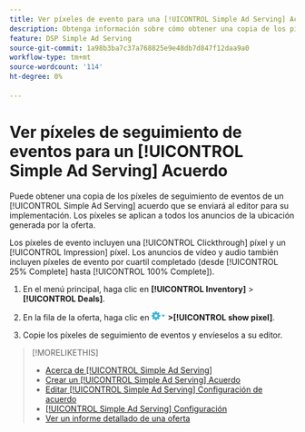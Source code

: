 ```yaml
---
title: Ver píxeles de evento para una [!UICONTROL Simple Ad Serving] Acuerdo
description: Obtenga información sobre cómo obtener una copia de los píxeles de seguimiento de eventos de un [!UICONTROL Simple Ad Serving] trato.
feature: DSP Simple Ad Serving
source-git-commit: 1a98b3ba7c37a768825e9e48db7d847f12daa9a0
workflow-type: tm+mt
source-wordcount: '114'
ht-degree: 0%

---
```


# Ver píxeles de seguimiento de eventos para un [!UICONTROL Simple Ad Serving] Acuerdo

Puede obtener una copia de los píxeles de seguimiento de eventos de un [!UICONTROL Simple Ad Serving] acuerdo que se enviará al editor para su implementación. Los píxeles se aplican a todos los anuncios de la ubicación generada por la oferta.

Los píxeles de evento incluyen una [!UICONTROL Clickthrough] píxel y un [!UICONTROL Impression] píxel. Los anuncios de vídeo y audio también incluyen píxeles de evento por cuartil completado (desde [!UICONTROL 25% Complete] hasta [!UICONTROL 100% Complete]).

1. En el menú principal, haga clic en **[!UICONTROL Inventory]** > **[!UICONTROL Deals]**.

1. En la fila de la oferta, haga clic en ![Menú Opciones](/help/dsp/assets/options-menu.png) **>[!UICONTROL show pixel]**.

1. Copie los píxeles de seguimiento de eventos y envíeselos a su editor.

>[!MORELIKETHIS]
>
>* [Acerca de [!UICONTROL Simple Ad Serving]](simple-deal-about.md)
>* [Crear un [!UICONTROL Simple Ad Serving] Acuerdo](simple-deal-create.md)
>* [Editar [!UICONTROL Simple Ad Serving] Configuración de acuerdo](simple-deal-edit.md)
>* [[!UICONTROL Simple Ad Serving] Configuración](simple-deal-settings.md)
>* [Ver un informe detallado de una oferta](/help/dsp/inventory/deal-view-report.md)

